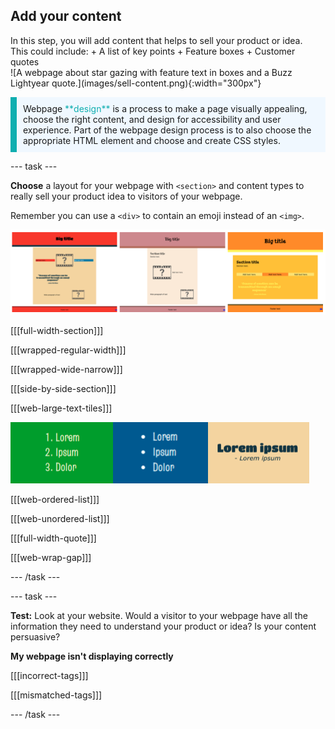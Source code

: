## Add your content

<div style="display: flex; flex-wrap: wrap">
<div style="flex-basis: 200px; flex-grow: 1; margin-right: 15px;">
In this step, you will add content that helps to sell your product or idea. 
This could include:
+ A list of key points
+ Feature boxes
+ Customer quotes 
  
</div>
<div>
![A webpage about star gazing with feature text in boxes and a Buzz Lightyear quote.](images/sell-content.png){:width="300px"}
</div>
</div>

<p style="border-left: solid; border-width:10px; border-color: #0faeb0; background-color: aliceblue; padding: 10px;">
Webpage <span style="color: #0faeb0">**design**</span> is a process to make a page visually appealing, choose the right content, and design for accessibility and user experience. Part of the webpage design process is to also choose the appropriate HTML element and choose and create CSS styles.  
</p>

--- task ---

**Choose** a layout for your webpage with `<section>` and content types to really sell your product idea to visitors of your webpage. 

Remember you can use a `<div>` to contain an emoji instead of an `<img>`.

![An example strip containing an ordered list, unordered list, and quote.](images/example-layouts.png)

[[[full-width-section]]]

[[[wrapped-regular-width]]]

[[[wrapped-wide-narrow]]]

[[[side-by-side-section]]]

[[[web-large-text-tiles]]]

![An example strip containing an ordered list, unordered list, and quote.](images/list-quote-example.png)

[[[web-ordered-list]]]

[[[web-unordered-list]]]

[[[full-width-quote]]]

[[[web-wrap-gap]]]

--- /task ---

--- task ---

**Test:** Look at your website. Would a visitor to your webpage have all the information they need to understand your product or idea? Is your content persuasive?

**My webpage isn't displaying correctly**

[[[incorrect-tags]]]

[[[mismatched-tags]]]

--- /task ---
